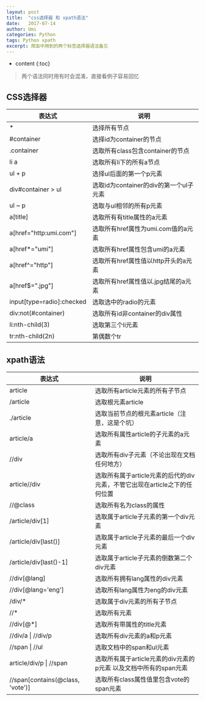 ```yaml
---
layout: post
title:  "css选择器 和 xpath语法"
date:   2017-07-14 
author: Umi
categories: Python
tags: Python xpath
excerpt: 爬虫中用到的两个标签选择器语法备忘
---
```

* content
{:toc}


> 两个语法同时用有时会混淆，直接看例子容易回忆



## CSS选择器

| 表达式                       | 说明                          |
| ------------------------- | --------------------------- |
| *                         | 选择所有节点                      |
| #container                | 选择id为container的节点           |
| .container                | 选取所有class包含container的节点     |
| li a                      | 选取所有li下的所有a节点               |
| ul + p                    | 选择ul后面的第一个p元素               |
| div#container > ul        | 选取id为container的div的第一个ul子元素 |
| ul ~ p                    | 选取与ul相邻的所有p元素               |
| a[title]                  | 选取所有有title属性的a元素            |
| a[href="http:umi.com"]    | 选取所有href属性为umi.com值的a元素     |
| a[href*="umi"]            | 选取所有href属性包含umi的a元素         |
| a[href^="http"]           | 选取所有href属性值以http开头的a元素      |
| a[href$=".jpg"]           | 选取所有href属性值以.jpg结尾的a元素      |
| input[type=radio]:checked | 选取选中的radio的元素               |
| div:not(#container)       | 选取所有id非container的div属性      |
| li:nth-child(3)           | 选取第三个li元素                   |
| tr:nth-child(2n)          | 第偶数个tr                      |



## xpath语法

| 表达式                              | 说明                                       |
| -------------------------------- | ---------------------------------------- |
| article                          | 选取所有article元素的所有子节点                      |
| /article                         | 选取根元素article                             |
| ./article                        | 选取当前节点的根元素article（注意，这是个坑）               |
| article/a                        | 选取所有属性article的子元素的a元素                    |
| //div                            | 选取所有div子元素（不论出现在文档任何地方）                  |
| article//div                     | 选取所有属于article元素的后代的div元素，不管它出现在article之下的任何位置 |
| //@class                         | 选取所有名为class的属性                           |
| /article/div[1]                  | 选取属于article子元素的第一个div元素                  |
| /article/div[last()]             | 选取属于article子元素的最后一个div元素                 |
| /article/div[last()-1]           | 选取属于article子元素的倒数第二个div元素                |
| //div[@lang]                     | 选取所有拥有lang属性的div元素                       |
| //div[@lang='eng']               | 选取所有lang属性为eng的div元素                     |
| /div/*                           | 选取属于div元素的所有子节点                          |
| //*                              | 选取所有元素                                   |
| //div[@*]                        | 选取所有带属性的title元素                          |
| //div/a \| //div/p               | 选取所有div元素的a和p元素                          |
| //span \| //ul                   | 选取文档中的span和ul元素                          |
| article/div/p \| //span          | 选取所有属于article元素的div元素的p元素 以及文档中所有的span元素 |
| //span[contains(@class, 'vote')] | 选取所有class属性值里包含vote的span元素               |